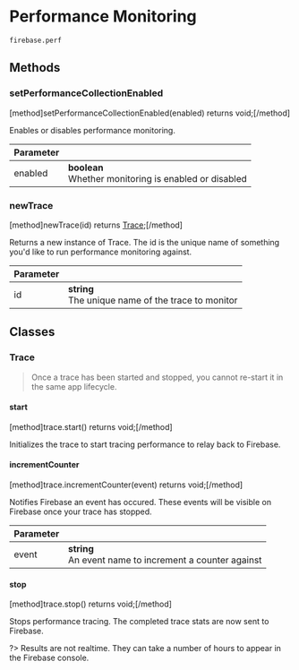 # Performance Monitoring

```
firebase.perf
```

## Methods 

### setPerformanceCollectionEnabled
[method]setPerformanceCollectionEnabled(enabled) returns void;[/method]

Enables or disables performance monitoring. 

| Parameter |         |
| --------- | ------- |
| enabled   | **boolean** <br />Whether monitoring is enabled or disabled |

### newTrace
[method]newTrace(id) returns [Trace](#trace);[/method]

Returns a new instance of Trace. The id is the unique name of something you'd like to run performance monitoring against.

| Parameter |         |
| --------- | ------- |
| id   | **string** <br /> The unique name of the trace to monitor |

## Classes

### Trace

> Once a trace has been started and stopped, you cannot re-start it in the same app lifecycle.

#### start
[method]trace.start() returns void;[/method]

Initializes the trace to start tracing performance to relay back to Firebase.

#### incrementCounter
[method]trace.incrementCounter(event) returns void;[/method]

Notifies Firebase an event has occured. These events will be visible on Firebase once your trace has stopped.

| Parameter |         |
| --------- | ------- |
| event     | **string** <br /> An event name to increment a counter against |

#### stop
[method]trace.stop() returns void;[/method]

Stops performance tracing. The completed trace stats are now sent to Firebase.

?> Results are not realtime. They can take a number of hours to appear in the Firebase console.
